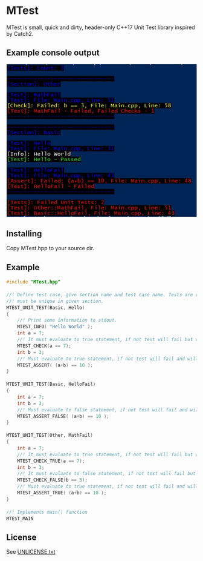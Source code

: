 # MTest 
MTest is small, quick and dirty, header-only C++17 Unit Test library inspired by Catch2.
## Example console output
![alt text](ConsoleOutput.JPG "Example console (PowerShell) output.") 
## Installing
Copy MTest.hpp to your source dir.
## Example
```C++
#include "MTest.hpp"

//! Define test case, give section name and test case name. Tests are executed by section, test case name
//! must be unique in given section.
MTEST_UNIT_TEST(Basic, Hello)
{
    //! Print some information to stdout. 
    MTEST_INFO( "Hello World" );
    int a = 7;
    //! It must evaluate to true statement, if not test will fail but will continue execution.
    MTEST_CHECK(a == 7);
    int b = 3;
    //! Must evaluate to true statement, if not test will fail and will exit.
    MTEST_ASSERT( (a+b) == 10 );
}

MTEST_UNIT_TEST(Basic, HelloFail)
{
    int a = 7;
    int b = 3;
    //! Must evaluate to false statement, if not test will fail and will exit.
    MTEST_ASSERT_FALSE( (a+b) == 10 );
}

MTEST_UNIT_TEST(Other, MathFail)
{
    int a = 7;
    //! It must evaluate to true statement, if not test will fail but will continue execution.
    MTEST_CHECK_TRUE(a == 7);
    int b = 3;
    //! It must evaluate to false statement, if not test will fail but will continue execution.
    MTEST_CHECK_FALSE(b == 3);
    //! Must evaluate to true statement, if not test will fail and will exit.
    MTEST_ASSERT_TRUE( (a+b) == 10 );
}

//! Implements main() function
MTEST_MAIN
```
## License
See [UNLICENSE.txt](UNLICENSE.txt)